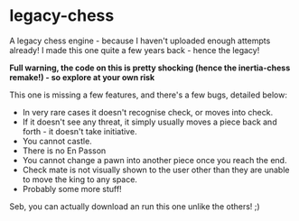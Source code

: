 # legacy-chess
A legacy chess engine - because I haven't uploaded enough attempts already! I made this one quite a few years back - hence the legacy!

**Full warning, the code on this is pretty shocking (hence the inertia-chess remake!) - so explore at your own risk**

This one is missing a few features, and there's a few bugs, detailed below:
- In very rare cases it doesn't recognise check, or moves into check.
- If it doesn't see any threat, it simply usually moves a piece back and forth - it doesn't take initiative.
- You cannot castle.
- There is no En Passon
- You cannot change a pawn into another piece once you reach the end.
- Check mate is not visually shown to the user other than they are unable to move the king to any space.
- Probably some more stuff!

Seb, you can actually download an run this one unlike the others! ;)
